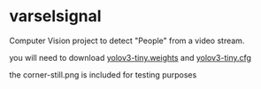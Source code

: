 # varselsignal
Computer Vision project to detect "People" from a video stream.

you will need to download [yolov3-tiny.weights](https://pjreddie.com/media/files/yolov3-tiny.weights) and [yolov3-tiny.cfg](https://raw.githubusercontent.com/pjreddie/darknet/master/cfg/yolov3-tiny.cfg)

the corner-still.png is included for testing purposes

